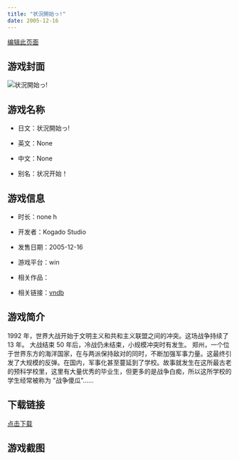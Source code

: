 ```yaml
---
title: "状況開始っ!"
date: 2005-12-16
---
```

[编辑此页面](https://github.com/ACG-3/ADV3-source/blob/main/source/_posts/%E7%8A%B6%E6%B3%81%E9%96%8B%E5%A7%8B%E3%81%A3%21.md)

## 游戏封面

![状況開始っ!](https%3A//pan.timero.xyz/onedrive/img_lib_001/%E7%8A%B6%E6%B3%81%E9%96%8B%E5%A7%8B%E3%81%A3%21_cover.avif)


## 游戏名称

- 日文：状況開始っ!
- 英文：None
- 中文：None

- 别名：状况开始！


## 游戏信息

- 时长：none h
- 开发者：Kogado Studio
- 发售日期：2005-12-16
- 游戏平台：win
- 相关作品：

- 相关链接：[vndb](https://vndb.org/v3422)


## 游戏简介

1992 年，世界大战开始于文明主义和共和主义联盟之间的冲突。这场战争持续了 13 年。
大战结束 50 年后，冷战仍未结束，小规模冲突时有发生。
郑州，一个位于世界东方的海洋国家，在与两派保持敌对的同时，不断加强军事力量。这最终引发了大规模的反弹。在国内，军事化甚至蔓延到了学校。故事就发生在这所最古老的预科学校里，这里有大量优秀的毕业生，但更多的是战争白痴，所以这所学校的学生经常被称为 "战争傻瓜"......




## 下载链接

[点击下载](https://pan.timero.xyz/onedrive/adv_lib_001/%E7%8A%B6%E6%B3%81%E9%96%8B%E5%A7%8B%E3%81%A3%21)


## 游戏截图


